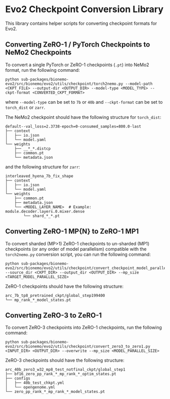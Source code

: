 # Evo2 Checkpoint Conversion Library

This library contains helper scripts for converting checkpoint formats for Evo2.

## Converting ZeRO-1 / PyTorch Checkpoints to NeMo2 Checkpoints

To convert a single PyTorch or ZeRO-1 checkpoints (`.pt`) into NeMo2 format, run the following command:
```
python sub-packages/bionemo-evo2/src/bionemo/evo2/utils/checkpoint/torch2nemo.py --model-path <CKPT_FILE> --output-dir <OUTPUT_DIR> --model-type <MODEL_TYPE> --ckpt-format <CONVERTED_CKPT_FORMAT>
```
where `--model-type` can be set to `7b` or `40b` and `--ckpt-format` can be set to `torch_dist` or `zarr`.

The NeMo2 checkpoint should have the following structure for `torch_dist`:
```
default--val_loss=2.3738-epoch=0-consumed_samples=800.0-last
├── context
│   ├── io.json
│   └── model.yaml
└── weights
    ├── __*_*.distcp
    ├── common.pt
    └── metadata.json
```
and the following structure for `zarr`:
```
interleaved_hyena_7b_fix_shape
├── context
│   ├── io.json
│   └── model.yaml
└── weights
    ├── common.pt
    ├── metadata.json
    └── <MODEL_LAYER_NAME>  # Example: module.decoder.layers.0.mixer.dense
        └── shard_*_*.pt
```

## Converting ZeRO-1 MP{N} to ZeRO-1 MP1

To convert sharded (MP>1) ZeRO-1 checkpoints to un-sharded (MP1) checkpoints (or any order of model parallelism) compatible with the `torch2nemo.py` conversion script, you can run the following command:
```
python sub-packages/bionemo-evo2/src/bionemo/evo2/utils/checkpoint/convert_checkpoint_model_parallel_evo2.py --source_dir <CKPT_DIR> --output_dir <OUTPUT_DIR> --mp_size <TARGET_MODEL_PARALLEL_SIZE>
```

ZeRO-1 checkpoints should have the following structure:
```
arc_7b_tp8_pretrained_ckpt/global_step199400
└── mp_rank_*_model_states.pt
```

## Converting ZeRO-3 to ZeRO-1

To convert ZeRO-3 checkpoints into ZeRO-1 checkpoints, run the following command:
```
python sub-packages/bionemo-evo2/src/bionemo/evo2/utils/checkpoint/convert_zero3_to_zero1.py <INPUT_DIR> <OUTPUT_DIR> --overwrite --mp_size <MODEL_PARALLEL_SIZE>
```

ZeRO-3 checkpoints should have the following structure:
```
arc_40b_zero3_w32_mp8_test_notfinal_ckpt/global_step1
├── bf16_zero_pp_rank_*_mp_rank_*_optim_states.pt
├── configs
│   ├── 40b_test_chkpt.yml
│   └── opengenome.yml
└── zero_pp_rank_*_mp_rank_*_model_states.pt
```